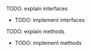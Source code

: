 TODO: explain interfaces
-   TODO: implement interfaces

TODO: explain methods
-   TODO: implement methods